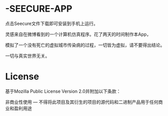 # -SEECURE-APP

点击Seecure文件下载即可安装到手机上运行。

灵感来自在微博看到的一个计算机仿真程序。花了两天的时间制作本App，

模拟了一个没有死亡的虚拟城市传染病的过程，一切皆为虚拟，请不要得出结论。

一切与真实世界无关。

# License

基于Mozilla Public License Version 2.0并附加以下条款：

非商业性使用 — 不得将此项目及其衍生的项目的源代码和二进制产品用于任何商业和盈利用途
